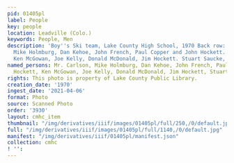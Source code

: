 ```yaml
---
pid: 01405pl
label: People
key: people
location: Leadville (Colo.)
keywords: People, Men
description: 'Boy''s Ski team, Lake County High School, 1970 Back row: Mr. Carlson,
  Mike Holmburg, Dan Kehoe, John French, Paul Copper and John Hockett. Middle row:
  Ken McGowan, Joe Kelly, Donald McDonald, Jim Hockett. Stuart Saucke, kneeling'
named_persons: Mr. Carlson, Mike Holmburg, Dan Kehoe, John French, Paul Copper. John
  Hockett, Ken McGowan, Joe Kelly, Donald McDonald, Jim Hockett, Stuart Saucke
rights: This photo is property of Lake County Public Library.
creation_date: '1970'
ingest_date: '2021-04-06'
format: Photo
source: Scanned Photo
order: '3930'
layout: cmhc_item
thumbnail: "/img/derivatives/iiif/images/01405pl/full/250,/0/default.jpg"
full: "/img/derivatives/iiif/images/01405pl/full/1140,/0/default.jpg"
manifest: "/img/derivatives/iiif/01405pl/manifest.json"
collection: cmhc
! '': 
---
```

